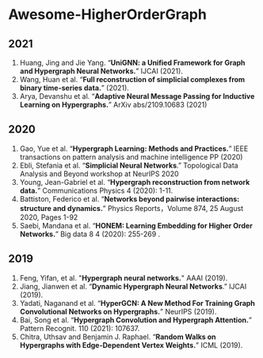 # Awesome-HigherOrderGraph


## 2021
1. Huang, Jing and Jie Yang. “**UniGNN: a Unified Framework for Graph and Hypergraph Neural Networks.**” IJCAI (2021).
2. Wang, Huan et al. “**Full reconstruction of simplicial complexes from binary time-series data.**” (2021).
3. Arya, Devanshu et al. “**Adaptive Neural Message Passing for Inductive Learning on Hypergraphs.**” ArXiv abs/2109.10683 (2021)

## 2020
1. Gao, Yue et al. “**Hypergraph Learning: Methods and Practices.**” IEEE transactions on pattern analysis and machine intelligence PP (2020)
2. Ebli, Stefania et al. “**Simplicial Neural Networks**.” Topological Data Analysis and Beyond workshop at NeurIPS 2020
3. Young, Jean-Gabriel et al. “**Hypergraph reconstruction from network data.**” Communications Physics 4 (2020): 1-11.
4. Battiston, Federico et al. “**Networks beyond pairwise interactions: structure and dynamics.**” Physics Reports，Volume 874, 25 August 2020, Pages 1-92
5. Saebi, Mandana et al. “**HONEM: Learning Embedding for Higher Order Networks.**” Big data 8 4 (2020): 255-269 .

## 2019
1. Feng, Yifan, et al. "**Hypergraph neural networks.**" AAAI (2019).
2. Jiang, Jianwen et al. “**Dynamic Hypergraph Neural Networks**.” IJCAI (2019).
3. Yadati, Naganand et al. “**HyperGCN: A New Method For Training Graph Convolutional Networks on Hypergraphs.**” NeurIPS (2019).
4. Bai, Song et al. “**Hypergraph Convolution and Hypergraph Attention.**” Pattern Recognit. 110 (2021): 107637.
5. Chitra, Uthsav and Benjamin J. Raphael. “**Random Walks on Hypergraphs with Edge-Dependent Vertex Weights.**” ICML (2019).

